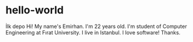# hello-world
İlk depo 
Hi! My name's Emirhan.
I'm 22 years old. 
I'm student of Computer Engineering at Fırat University. 
I live in Istanbul. 
I love software! Thanks.
